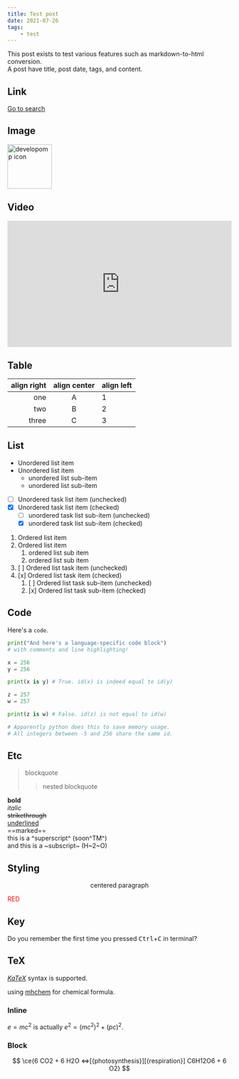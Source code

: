 ```yaml
---
title: Test post
date: 2021-07-26
tags:
    - test
---
```


<!-- comment -->

This post exists to test various features such as markdown-to-html conversion.<br />
A post have title, post date, tags, and content.

## Link

<a href="/search">Go to search</a>

## Image

<img src="/icon/icon.svg" alt="developomp icon" width="100">

## Video

<div style="padding: 56.25% 0px 0px; position: relative;"><iframe src="https://www.youtube.com/embed/0jQRrChzdDQ?cc_load_policy=1&iv_load_policy=3&rel=0" frameborder="0" allow="accelerometer; autoplay; encrypted-media; gyroscope; picture-in-picture" allowfullscreen scrolling="no"  style="position: absolute; top: 0px; left: 0px; width: 100%; height: 100%;"></iframe></div>

## Table

| align right | align center | align left |
| ----------: | :----------: | :--------- |
|         one |      A       | 1          |
|         two |      B       | 2          |
|       three |      C       | 3          |

## List

-   Unordered list item
-   Unordered list item
    -   unordered list sub-item
    -   unordered list sub-item
-   [ ] Unordered task list item (unchecked)
-   [x] Unordered task list item (checked)
    -   [ ] unordered task list sub-item (unchecked)
    -   [x] unordered task list sub-item (checked)

1. Ordered list item
2. Ordered list item
    1. ordered list sub item
    2. ordered list sub item
3. [ ] Ordered list task item (unchecked)
4. [x] Ordered list task item (checked)
    1. [ ] Ordered list task sub-item (unchecked)
    2. [x] Ordered list task sub-item (checked)

## Code

Here's a `code`.

```python {7,12,14-15}
print("And here's a language-specific code block")
# with comments and line highlighting!

x = 256
y = 256

print(x is y) # True. id(x) is indeed equal to id(y)

z = 257
w = 257

print(z is w) # False. id(z) is not equal to id(w)

# Apparently python does this to save memory usage.
# All integers between -5 and 256 share the same id.
```

## Etc

> blockquote
>
> > nested blockquote

**bold**<br />
_italic_<br />
~~strikethrough~~<br />
<u>underlined</u><br />
==marked==<br />
this is a ^superscript^ (soon^TM^)<br />
and this is a ~subscript~ (H~2~O)

## Styling

<p align="center">
	centered paragraph
</p>

<p style="color:rgb(255,0,0)">
	RED
</p>

## Key

Do you remember the first time you pressed <kbd>Ctrl</kbd>+<kbd>C</kbd> in terminal?

## TeX

[$KaTeX$](https://katex.org/docs/supported.html) syntax is supported.

using [mhchem](https://mhchem.github.io/MathJax-mhchem) for chemical formula.

### Inline

$e=mc^2$ is actually $e^2=(mc^2)^2 + (pc)^2$.

### Block

$$
	\ce{6 CO2 + 6 H2O <=>[{photosynthesis}][{respiration}] C6H12O6 + 6 O2}
$$
